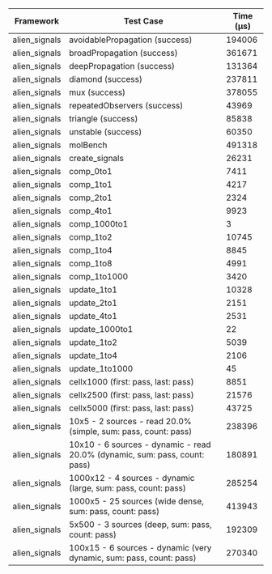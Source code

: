 | Framework | Test Case | Time (μs) |
| --- | --- | --- |
| alien_signals | avoidablePropagation (success) | 194006 |
| alien_signals | broadPropagation (success) | 361671 |
| alien_signals | deepPropagation (success) | 131364 |
| alien_signals | diamond (success) | 237811 |
| alien_signals | mux (success) | 378055 |
| alien_signals | repeatedObservers (success) | 43969 |
| alien_signals | triangle (success) | 85838 |
| alien_signals | unstable (success) | 60350 |
| alien_signals | molBench | 491318 |
| alien_signals | create_signals | 26231 |
| alien_signals | comp_0to1 | 7411 |
| alien_signals | comp_1to1 | 4217 |
| alien_signals | comp_2to1 | 2324 |
| alien_signals | comp_4to1 | 9923 |
| alien_signals | comp_1000to1 | 3 |
| alien_signals | comp_1to2 | 10745 |
| alien_signals | comp_1to4 | 8845 |
| alien_signals | comp_1to8 | 4991 |
| alien_signals | comp_1to1000 | 3420 |
| alien_signals | update_1to1 | 10328 |
| alien_signals | update_2to1 | 2151 |
| alien_signals | update_4to1 | 2531 |
| alien_signals | update_1000to1 | 22 |
| alien_signals | update_1to2 | 5039 |
| alien_signals | update_1to4 | 2106 |
| alien_signals | update_1to1000 | 45 |
| alien_signals | cellx1000 (first: pass, last: pass) | 8851 |
| alien_signals | cellx2500 (first: pass, last: pass) | 21576 |
| alien_signals | cellx5000 (first: pass, last: pass) | 43725 |
| alien_signals | 10x5 - 2 sources - read 20.0% (simple, sum: pass, count: pass) | 238396 |
| alien_signals | 10x10 - 6 sources - dynamic - read 20.0% (dynamic, sum: pass, count: pass) | 180891 |
| alien_signals | 1000x12 - 4 sources - dynamic (large, sum: pass, count: pass) | 285254 |
| alien_signals | 1000x5 - 25 sources (wide dense, sum: pass, count: pass) | 413943 |
| alien_signals | 5x500 - 3 sources (deep, sum: pass, count: pass) | 192309 |
| alien_signals | 100x15 - 6 sources - dynamic (very dynamic, sum: pass, count: pass) | 270340 |
